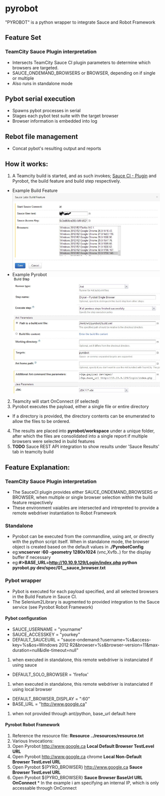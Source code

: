 pyrobot
=======

"PYROBOT" is a python wrapper to integrate Sauce and Robot Framework

## Feature Set

### TeamCity Sauce Plugin interpretation
- Intersects TeamCity Sauce CI plugin parameters to determine which browsers are targeted. 
- SAUCE_ONDEMAND_BROWSERS or BROWSER, depending on if single or multiple
- Also runs in standalone mode

## Pybot serial execution
- Spawns pybot processes in serial
- Stages each pybot test suite with the target browser
- Browser information is embedded into log

## Rebot file management
- Concat  pybot's resulting output and reports


## How it works:
1. A Teamcity build is started, and as such invokes; [Sauce CI - Plugin](http://saucelabs.com/teamcity/1 "SauceLabs Teamcity plugin") and Pyrobot, the build feature and build step respectively.
  * Example Build Feature ![Build Feature](docs/teamcitybuildfeature_sauce.JPG?raw=true)
  * Example Pyrobot ![Pyrobot](docs/teamcitybuild_sauce.JPG?raw=true)
2. Teamcity will start OnConnect (if selected)
3. Pyrobot executes the payload, either a single file or entire directory
  * If a directory is provided, the directory contents can be enumerated to allow the files to be ordered.
4. The results are placed into __pyrobot/workspace__ under a unique folder, after which the files are consolidated into a single report if multiple browsers were selected in build features
5. __TODO__ Sauce REST API integration to show results under 'Sauce Results' tab in teamcity build

## Feature Explanation:
### TeamCity Sauce Plugin interpretation
  * The SauceCI plugin provides either SAUCE_ONDEMAND_BROWSERS or BROWSER, when multiple or single browser selection within the build feature respectively
  * These environment vaiables are intersected and intrepreted to provide a remote webdriver instantiation to Robot Framework  
### Standalone 
  * Pyrobot can be executed from the commandline, using ant, or directly with the python script itself. When in standalone mode, the browser object is created based on the default values in __./PyrobotConfig__
  * eg:**vncserver :60 -geometry 1280x1024** (vnc,Xvfb..) for the display buffer if necessary
  * eg:**#>BASE_URL=http://10.10.9.129/Login/index.php python pyrobot.py dev/spec/01__sauce_browser.txt**
### Pybot wrapper
  * Pybot is executed for each payload specified, and all selected browsers in the Build Feature in Sauce CI.
  * The Selenium2Library is augmented to provided integration to the Sauce service (see Pyrobot Robot Framework)

#### Pybot configuration
  * SAUCE_USERNAME = "yourname"
  * SAUCE_ACCESSKEY = "yourkey"
  * DEFAULT_SAUCEURL = "sauce-ondemand:?username=%s&access-key=%s&os=Windows 2012 R2&browser=%s&browser-version=11&max-duration=null&idle-timeout=null"
  1. when executed in standalone, this remote webdriver is instanciated if using sauce
  * DEFAULT_SOLO_BROWSER = 'firefox'
  1. when executed in standalone, this remote webdriver is instanciated if using local browser
  * DEFAULT_BROWSER_DISPLAY = ":60"
  * BASE_URL = "http://www.google.ca"
  1. when not provided through ant/python, base_url default here
  
#### Pyrobot Robot Framework
1. Reference the resource file: **Resource       ../resources/resource.txt**
2. Various Invocations:
  1. 	Open Pyrobot	  http://www.google.ca                              __Local Default Browser TestLevel URL__
  2. 	Open Pyrobot 	  http://www.google.ca      chrome                  __Local Non-Default Browser TestLevel URL__
  3. 	Open Pyrobot 	  ${PYRO_BROWSER}           http://www.google.ca    __Sauce Browser TestLevel URL__
  4. 	Open Pyrobot	  ${PYRO_BROWSER}                                   __Sauce Browser BaseUrl URL OnConnect__
    * In the example i am specifying an internal IP, which is only accessable through OnConnect

